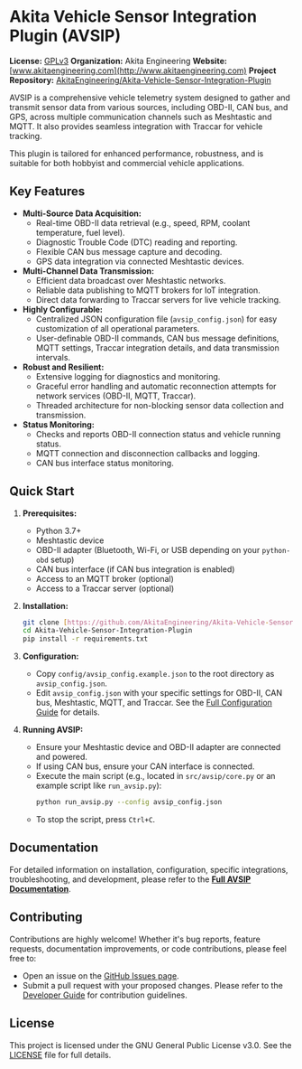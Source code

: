 # Akita Vehicle Sensor Integration Plugin (AVSIP)

**License:** [GPLv3](https://www.gnu.org/licenses/gpl-3.0.en.html)
**Organization:** Akita Engineering
**Website:** [www.akitaengineering.com](http://www.akitaengineering.com)
**Project Repository:** [AkitaEngineering/Akita-Vehicle-Sensor-Integration-Plugin](https://github.com/AkitaEngineering/Akita-Vehicle-Sensor-Integration-Plugin)

AVSIP is a comprehensive vehicle telemetry system designed to gather and transmit sensor data from various sources, including OBD-II, CAN bus, and GPS, across multiple communication channels such as Meshtastic and MQTT. It also provides seamless integration with Traccar for vehicle tracking.

This plugin is tailored for enhanced performance, robustness, and is suitable for both hobbyist and commercial vehicle applications.

## Key Features

* **Multi-Source Data Acquisition:**
    * Real-time OBD-II data retrieval (e.g., speed, RPM, coolant temperature, fuel level).
    * Diagnostic Trouble Code (DTC) reading and reporting.
    * Flexible CAN bus message capture and decoding.
    * GPS data integration via connected Meshtastic devices.
* **Multi-Channel Data Transmission:**
    * Efficient data broadcast over Meshtastic networks.
    * Reliable data publishing to MQTT brokers for IoT integration.
    * Direct data forwarding to Traccar servers for live vehicle tracking.
* **Highly Configurable:**
    * Centralized JSON configuration file (`avsip_config.json`) for easy customization of all operational parameters.
    * User-definable OBD-II commands, CAN bus message definitions, MQTT settings, Traccar integration details, and data transmission intervals.
* **Robust and Resilient:**
    * Extensive logging for diagnostics and monitoring.
    * Graceful error handling and automatic reconnection attempts for network services (OBD-II, MQTT, Traccar).
    * Threaded architecture for non-blocking sensor data collection and transmission.
* **Status Monitoring:**
    * Checks and reports OBD-II connection status and vehicle running status.
    * MQTT connection and disconnection callbacks and logging.
    * CAN bus interface status monitoring.

## Quick Start

1.  **Prerequisites:**
    * Python 3.7+
    * Meshtastic device
    * OBD-II adapter (Bluetooth, Wi-Fi, or USB depending on your `python-obd` setup)
    * CAN bus interface (if CAN bus integration is enabled)
    * Access to an MQTT broker (optional)
    * Access to a Traccar server (optional)

2.  **Installation:**
    ```bash
    git clone [https://github.com/AkitaEngineering/Akita-Vehicle-Sensor-Integration-Plugin.git](https://github.com/AkitaEngineering/Akita-Vehicle-Sensor-Integration-Plugin.git)
    cd Akita-Vehicle-Sensor-Integration-Plugin
    pip install -r requirements.txt
    ```

3.  **Configuration:**
    * Copy `config/avsip_config.example.json` to the root directory as `avsip_config.json`.
    * Edit `avsip_config.json` with your specific settings for OBD-II, CAN bus, Meshtastic, MQTT, and Traccar. See the [Full Configuration Guide](docs/03_configuration.md) for details.

4.  **Running AVSIP:**
    * Ensure your Meshtastic device and OBD-II adapter are connected and powered.
    * If using CAN bus, ensure your CAN interface is connected.
    * Execute the main script (e.g., located in `src/avsip/core.py` or an example script like `run_avsip.py`):
        ```bash
        python run_avsip.py --config avsip_config.json
        ```
    * To stop the script, press `Ctrl+C`.

## Documentation

For detailed information on installation, configuration, specific integrations, troubleshooting, and development, please refer to the [**Full AVSIP Documentation**](./docs/index.md).

## Contributing

Contributions are highly welcome! Whether it's bug reports, feature requests, documentation improvements, or code contributions, please feel free to:
* Open an issue on the [GitHub Issues page](https://github.com/AkitaEngineering/Akita-Vehicle-Sensor-Integration-Plugin/issues).
* Submit a pull request with your proposed changes. Please refer to the [Developer Guide](./docs/10_developer_guide.md) for contribution guidelines.

## License

This project is licensed under the GNU General Public License v3.0. See the [LICENSE](./LICENSE) file for full details.
